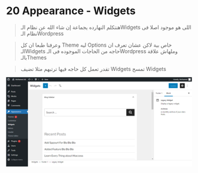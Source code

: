# 20 Appearance - Widgets

> هنتكلم النهارده يجماعة إن شاء الله عن نظام الـWidgets اللى هو موجود اصلا فى نظام الـWordpress

> وعرفنا طبعا ان كل Theme ليه Options خاص بية لاكن عشان تعرف ان الـWidgets حاجه من الحاجات الموجوده فى الـWordpress وملهاش علاقة بالـThemes

> تقدر تعمل كل حاجه فيها ترتبهم مثلا تضيف Widgets تمسح Widgets

![](<.gitbook/assets/WordPress - appearance - widgets 2.png>)
